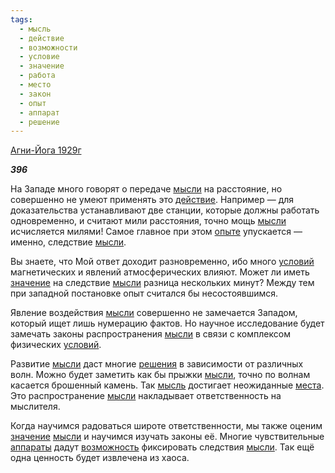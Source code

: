```yaml
---
tags:
  - мысль
  - действие
  - возможности
  - условие
  - значение
  - работа
  - место
  - закон
  - опыт
  - аппарат
  - решение
---
```

[Агни-Йога 1929г](https://127.0.0.1:4002/agni/1929)

___396___

На Западе много говорят о передаче [мысли](../../../tags/#[мысль](../../../tags/#мысль)) на расстояние, но совершенно не умеют применять это [действие](../../../tags/#действие). Например — для доказательства устанавливают две станции, которые должны работать одновременно, и считают мили расстояния, точно мощь [мысли](../../../tags/#[мысль](../../../tags/#мысль)) исчисляется милями! Самое главное при этом [опыте](../../../tags/#опыт) упускается — именно, следствие [мысли](../../../tags/#[мысль](../../../tags/#мысль)).   

Вы знаете, что Мой ответ доходит разновременно, ибо много [условий](../../../tags/#условие) магнетических и явлений атмосферических влияют. Может ли иметь [значение](../../../tags/#значение) на следствие [мысли](../../../tags/#[мысль](../../../tags/#мысль)) разница нескольких минут? Между тем при западной постановке опыт считался бы несостоявшимся.   

Явление воздействия [мысли](../../../tags/#[мысль](../../../tags/#мысль)) совершенно не замечается Западом, который ищет лишь нумерацию фактов. Но научное исследование будет замечать законы распространения [мысли](../../../tags/#[мысль](../../../tags/#мысль)) в связи с комплексом физических [условий](../../../tags/#условие).   

Развитие [мысли](../../../tags/#[мысль](../../../tags/#мысль)) даст многие [решения](../../../tags/#решение) в зависимости от различных волн. Можно будет заметить как бы прыжки [мысли](../../../tags/#[мысль](../../../tags/#мысль)), точно по волнам касается брошенный камень. Так [мысль](../../../tags/#мысль) достигает неожиданные [места](../../../tags/#место). Это распространение [мысли](../../../tags/#[мысль](../../../tags/#мысль)) накладывает ответственность на мыслителя.   

Когда научимся радоваться широте ответственности, мы также оценим [значение](../../../tags/#значение) [мысли](../../../tags/#[мысль](../../../tags/#мысль)) и научимся изучать законы её. Многие чувствительные [аппараты](../../../tags/#аппарат) дадут [возможность](../../../tags/#возможности) фиксировать следствия [мысли](../../../tags/#[мысль](../../../tags/#мысль)). Так ещё одна ценность будет извлечена из хаоса.